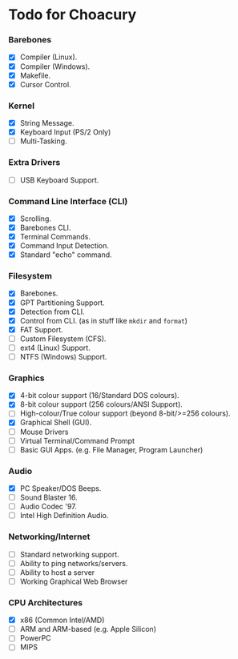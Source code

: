 # Todo for Choacury

### Barebones

- [x] Compiler (Linux).
- [x] Compiler (Windows).
- [x] Makefile.
- [x] Cursor Control.

### Kernel
- [x] String Message.
- [x] Keyboard Input (PS/2 Only)
- [ ] Multi-Tasking.

### Extra Drivers
- [ ] USB Keyboard Support.

### Command Line Interface (CLI)
- [x] Scrolling.
- [x] Barebones CLI.
- [x] Terminal Commands.
- [x] Command Input Detection.
- [x] Standard "echo" command.

### Filesystem
- [x] Barebones.
- [x] GPT Partitioning Support.
- [x] Detection from CLI.
- [x] Control from CLI. (as in stuff like `mkdir` and `format`)
- [x] FAT Support.
- [ ] Custom Filesystem (CFS).
- [ ] ext4 (Linux) Support.
- [ ] NTFS (Windows) Support.

### Graphics
- [x] 4-bit colour support (16/Standard DOS colours).
- [x] 8-bit colour support (256 colours/ANSI Support).
- [ ] High-colour/True colour support (beyond 8-bit/>=256 colours).
- [x] Graphical Shell (GUI).
- [ ] Mouse Drivers
- [ ] Virtual Terminal/Command Prompt
- [ ] Basic GUI Apps. (e.g. File Manager, Program Launcher)

### Audio
- [x] PC Speaker/DOS Beeps.
- [ ] Sound Blaster 16.
- [ ] Audio Codec '97.
- [ ] Intel High Definition Audio.

### Networking/Internet
- [ ] Standard networking support.
- [ ] Ability to ping networks/servers.
- [ ] Ability to host a server
- [ ] Working Graphical Web Browser

### CPU Architectures
- [x] x86 (Common Intel/AMD)
- [ ] ARM and ARM-based (e.g. Apple Silicon)
- [ ] PowerPC
- [ ] MIPS

